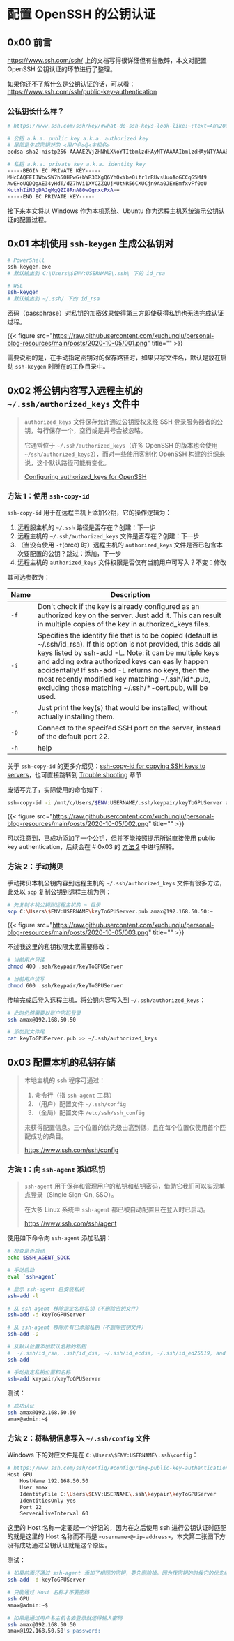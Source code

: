 # 配置 OpenSSH 的公钥认证


## 0x00 前言

 https://www.ssh.com/ssh/ 上的文档写得很详细但有些散碎，本文对配置 OpenSSH 公钥认证的环节进行了整理。

如果你还不了解什么是公钥认证的话，可以看： https://www.ssh.com/ssh/public-key-authentication

### 公私钥长什么样？

```bash
# https://www.ssh.com/ssh/key/#what-do-ssh-keys-look-like:~:text=An%20authorized%20key%20can%20look%20like%20this%3A

# 公钥 a.k.a. public key a.k.a. authorized key
# 尾部是生成密钥对的 <用户名>@<主机名>
ecdsa-sha2-nistp256 AAAAE2VjZHNhLXNoYTItbmlzdHAyNTYAAAAIbmlzdHAyNTYAAABBBN+Mh3U/3We4VYtV1QmWUFIzFLTUeegl1Ao5/QGtCRGAZn8bxX9KlCrrWISIjSYAwCajIEGSPEZwPNMBoK8XD8Q= ylo@klar

# 私钥 a.k.a. private key a.k.a. identity key
-----BEGIN EC PRIVATE KEY-----
MHcCAQEEIJWbvSW7h50HPwG+bWR3DXgQ6YhOxYbe0ifr1rRUvsUuoAoGCCqGSM49
AwEHoUQDQgAE34yHdT/dZ7hVi1XVCZZQUjMUtNR56CXUCjn9Aa0JEYBmfxvFf0qU
KutYhIiNJgDAJqMgQZI8RnA80wGgrxcPxA==
-----END EC PRIVATE KEY-----
```

接下来本文将以 Windows 作为本机系统、Ubuntu 作为远程主机系统演示公钥认证的配置过程。

## 0x01 本机使用 `ssh-keygen` 生成公私钥对

```bash
# PowerShell
ssh-keygen.exe
# 默认输出到 C:\Users\$ENV:USERNAME\.ssh\ 下的 id_rsa

# WSL
ssh-keygen
# 默认输出到 ~/.ssh/ 下的 id_rsa
```

密码（passphrase）对私钥的加密效果使得第三方即使获得私钥也无法完成认证过程。

{{< figure src="https://raw.githubusercontent.com/xuchunqiu/personal-blog-resources/main/posts/2020-10-05/001.png" title="" >}}

需要说明的是，在手动指定密钥对的保存路径时，如果只写文件名，默认是放在启动 `ssh-keygen` 时所在的工作目录中。

## 0x02 将公钥内容写入远程主机的 `~/.ssh/authorized_keys` 文件中

> `authorized_keys` 文件保存允许通过公钥授权来经 SSH 登录服务器者的公钥，每行保存一个，空行或是井号会被忽略。
>
> 它通常位于 `~/.ssh/authorized_keys`（许多 OpenSSH 的版本也会使用 `~/ssh/authorized_keys2`），而对一些使用客制化 OpenSSH 构建的组织来说，这个默认路径可能有变化。
> 
> [Configuring authorized_keys for OpenSSH](https://www.ssh.com/ssh/authorized_keys/openssh)

### 方法 1：使用 `ssh-copy-id`

`ssh-copy-id` 用于在远程主机上添加公钥，它的操作逻辑为：

1. 远程服主机的 `~/.ssh` 路径是否存在？创建：下一步
2. 远程主机的 `~/.ssh/authorized_keys` 文件是否存在？创建：下一步
3. （当没有使用 `-f`(orce) 时）远程主机的 `authorized_keys` 文件是否已包含本次要配置的公钥？跳过：添加，下一步
4. 远程主机的 `authorized_keys` 文件权限是否仅有当前用户可写入？不变：修改

其可选参数为：

| Name            | Description                                                            |
|-----------------|------------------------------------------------------------------------|
| `-f`              | Don't check if the key is already configured as an authorized key on the server. Just add it. This can result in multiple copies of the key in authorized_keys files.                                         |
| `-i`              | Specifies the identity file that is to be copied (default is ~/.ssh/id_rsa). If this option is not provided, this adds all keys listed by ssh-add -L. Note: it can be multiple keys and adding extra authorized keys can easily happen accidentally! If ssh-add -L returns no keys, then the most recently modified key matching ~/.ssh/id*.pub, excluding those matching ~/.ssh/*-cert.pub, will be used.               |
| `-n`              | Just print the key(s) that would be installed, without actually installing them.                                                   |
| `-p`              | Connect to the specifed SSH port on the server, instead of the default port 22.                                                     |
| `-h`              | help               |

关于 `ssh-copy-id` 的更多介绍见：[ssh-copy-id for copying SSH keys to servers](https://www.ssh.com/ssh/copy-id)，也可直接跳转到 [Trouble shooting](https://www.ssh.com/ssh/copy-id#troubleshooting:~:text=key.-,Troubleshooting) 章节

废话写完了，实际使用的命令如下：

```bash
ssh-copy-id -i /mnt/c/Users/$ENV:USERNAME/.ssh/keypair/keyToGPUServer amax@192.168.50.50
```

{{< figure src="https://raw.githubusercontent.com/xuchunqiu/personal-blog-resources/main/posts/2020-10-05/002.png" title="" >}}

可以注意到，已成功添加了一个公钥，但并不能按照提示所说直接使用 public key authentication，后续会在 # 0x03 的 [方法 2](#%E6%96%B9%E6%B3%95-2%E5%B0%86%E7%A7%81%E9%92%A5%E4%BF%A1%E6%81%AF%E5%86%99%E5%85%A5-sshconfig-%E6%96%87%E4%BB%B6) 中进行解释。

### 方法 2：手动拷贝

手动拷贝本机公钥内容到远程主机的 `~/.ssh/authorized_keys` 文件有很多方法，此处以 `scp` 复制公钥到远程主机为例：

```bash
# 先复制本机公钥到远程主机的 ~ 目录
scp C:\Users\$ENV:USERNAME\keyToGPUServer.pub amax@192.168.50.50:~
```

{{< figure src="https://raw.githubusercontent.com/xuchunqiu/personal-blog-resources/main/posts/2020-10-05/003.png" title="" >}}

不过我这里的私钥权限太宽需要修改：

```bash
# 当前用户只读
chmod 400 .ssh/keypair/keyToGPUServer

# 当前用户读写
chmod 600 .ssh/keypair/keyToGPUServer
```

传输完成后登入远程主机，将公钥内容写入到 `~/.ssh/authorized_keys`：

```bash
# 此时仍然需要以账户密码登录
ssh amax@192.168.50.50

# 添加到文件尾
cat keyToGPUServer.pub >> ~/.ssh/authorized_keys
```

## 0x03 配置本机的私钥存储

> 本地主机的 ssh 程序可通过：
> 1. 命令行（指 `ssh-agent` 工具）
> 2. （用户）配置文件 `~/.ssh/config`
> 3. （全局）配置文件 `/etc/ssh/ssh_config`
> 
> 来获得配置信息。三个位置的优先级由高到低，且在每个位置仅使用首个匹配成功的条目。
> 
> https://www.ssh.com/ssh/config

### 方法 1：向 `ssh-agent` 添加私钥

> `ssh-agent` 用于保存和管理用户的私钥和私钥密码，借助它我们可以实现单点登录（Single Sign-On, SSO）。
> 
> 在大多 Linux 系统中 `ssh-agent` 都已被自动配置且在登入时已启动。
> 
> https://www.ssh.com/ssh/agent

使用如下命令向 `ssh-agent` 添加私钥：

```bash
# 检查是否启动
echo $SSH_AGENT_SOCK

# 手动启动
eval `ssh-agent`

# 显示 ssh-agent 已安装私钥
ssh-add -l

# 从 ssh-agent 移除指定名称私钥（不删除密钥文件）
ssh-add -d keyToGPUServer

# 从 ssh-agent 移除所有已添加私钥（不删除密钥文件）
ssh-add -D

# 从默认位置添加默认名称的私钥
#  ~/.ssh/id_rsa, .ssh/id_dsa, ~/.ssh/id_ecdsa, ~/.ssh/id_ed25519, and ~/.ssh/identity
ssh-add

# 手动指定私钥位置和名称
ssh-add keypair/keyToGPUServer
```

测试：

```bash
# 成功认证
ssh amax@192.168.50.50
amax@admin:~$
```

### 方法 2：将私钥信息写入 `~/.ssh/config` 文件

Windows 下的对应文件是在 `C:\Users\$ENV:USERNAME\.ssh\config`：

```bash
# https://www.ssh.com/ssh/config/#configuring-public-key-authentication
Host GPU
    HostName 192.168.50.50
    User amax
    IdentityFile C:\Users\$ENV:USERNAME\.ssh\keypair\keyToGPUServer
    IdentitiesOnly yes
    Port 22
    ServerAliveInterval 60
```

这里的 Host 名称一定要起一个好记的，因为在之后使用 ssh 进行公钥认证时匹配的就是这里的 Host 名称而不再是 `<username>@<ip-address>`，本文第二张图下方没有成功通过公钥认证就是这个原因。

测试：

```bash
# 如果前面还通过 ssh-agent 添加了相同的密钥，要先删除掉。因为找密钥的时候它的优先级更高
ssh-add -d keyToGPUServer

# 只能通过 Host 名称才不要密码
ssh GPU
amax@admin:~$

# 如果是通过用户名主机名去登录就还得输入密码
ssh amax@192.168.50.50
amax@192.168.50.50's password:
```
